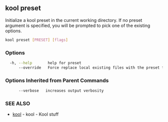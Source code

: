 ## kool preset

Initialize a kool preset in the current working directory. If no preset argument is specified, you will be prompted to pick one of the existing options.

```bash
kool preset [PRESET] [flags]
```

### Options

```bash
  -h, --help       help for preset
      --override   Force replace local existing files with the preset files
```

### Options Inherited from Parent Commands

```bash
      --verbose   increases output verbosity
```

### SEE ALSO

* [kool](kool)	 - kool - Kool stuff


